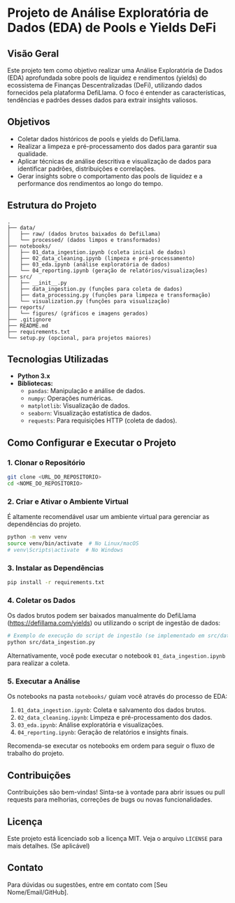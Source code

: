 # Projeto de Análise Exploratória de Dados (EDA) de Pools e Yields DeFi

## Visão Geral

Este projeto tem como objetivo realizar uma Análise Exploratória de Dados (EDA) aprofundada sobre pools de liquidez e rendimentos (yields) do ecossistema de Finanças Descentralizadas (DeFi), utilizando dados fornecidos pela plataforma DefiLlama. O foco é entender as características, tendências e padrões desses dados para extrair insights valiosos.

## Objetivos

- Coletar dados históricos de pools e yields do DefiLlama.
- Realizar a limpeza e pré-processamento dos dados para garantir sua qualidade.
- Aplicar técnicas de análise descritiva e visualização de dados para identificar padrões, distribuições e correlações.
- Gerar insights sobre o comportamento das pools de liquidez e a performance dos rendimentos ao longo do tempo.

## Estrutura do Projeto

```
.
├── data/
│   ├── raw/ (dados brutos baixados do DefiLlama)
│   └── processed/ (dados limpos e transformados)
├── notebooks/
│   ├── 01_data_ingestion.ipynb (coleta inicial de dados)
│   ├── 02_data_cleaning.ipynb (limpeza e pré-processamento)
│   ├── 03_eda.ipynb (análise exploratória de dados)
│   └── 04_reporting.ipynb (geração de relatórios/visualizações)
├── src/
│   ├── __init__.py
│   ├── data_ingestion.py (funções para coleta de dados)
│   ├── data_processing.py (funções para limpeza e transformação)
│   └── visualization.py (funções para visualização)
├── reports/
│   └── figures/ (gráficos e imagens gerados)
├── .gitignore
├── README.md
├── requirements.txt
└── setup.py (opcional, para projetos maiores)
```

## Tecnologias Utilizadas

- **Python 3.x**
- **Bibliotecas:**
  - `pandas`: Manipulação e análise de dados.
  - `numpy`: Operações numéricas.
  - `matplotlib`: Visualização de dados.
  - `seaborn`: Visualização estatística de dados.
  - `requests`: Para requisições HTTP (coleta de dados).

## Como Configurar e Executar o Projeto

### 1. Clonar o Repositório

```bash
git clone <URL_DO_REPOSITORIO>
cd <NOME_DO_REPOSITORIO>
```

### 2. Criar e Ativar o Ambiente Virtual

É altamente recomendável usar um ambiente virtual para gerenciar as dependências do projeto.

```bash
python -m venv venv
source venv/bin/activate  # No Linux/macOS
# venv\Scripts\activate  # No Windows
```

### 3. Instalar as Dependências

```bash
pip install -r requirements.txt
```

### 4. Coletar os Dados

Os dados brutos podem ser baixados manualmente do DefiLlama (https://defillama.com/yields) ou utilizando o script de ingestão de dados:

```bash
# Exemplo de execução do script de ingestão (se implementado em src/data_ingestion.py)
python src/data_ingestion.py
```

Alternativamente, você pode executar o notebook `01_data_ingestion.ipynb` para realizar a coleta.

### 5. Executar a Análise

Os notebooks na pasta `notebooks/` guiam você através do processo de EDA:

1.  `01_data_ingestion.ipynb`: Coleta e salvamento dos dados brutos.
2.  `02_data_cleaning.ipynb`: Limpeza e pré-processamento dos dados.
3.  `03_eda.ipynb`: Análise exploratória e visualizações.
4.  `04_reporting.ipynb`: Geração de relatórios e insights finais.

Recomenda-se executar os notebooks em ordem para seguir o fluxo de trabalho do projeto.

## Contribuições

Contribuições são bem-vindas! Sinta-se à vontade para abrir issues ou pull requests para melhorias, correções de bugs ou novas funcionalidades.

## Licença

Este projeto está licenciado sob a licença MIT. Veja o arquivo `LICENSE` para mais detalhes. (Se aplicável)

## Contato

Para dúvidas ou sugestões, entre em contato com [Seu Nome/Email/GitHub].
